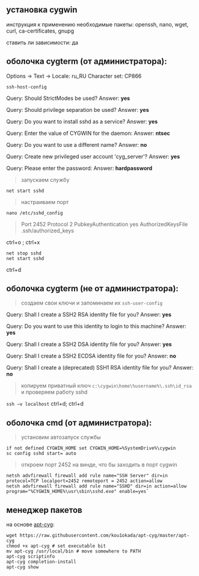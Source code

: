 установка cygwin
----------------

инструкция к применению
необходимые пакеты: openssh, nano, wget, curl, ca-certificates, gnupg

ставить ли зависимости: да

оболочка cygterm (от администратора):
-------------------------------------
Options -> Text -> Locale: ru_RU Character set: CP866

`ssh-host-config`

Query: Should StrictModes be used?
Answer: **yes**

Query: Should privilege separation be used?
Answer: **yes**

Query: Do you want to install sshd as a service?
Answer: **yes**

Query: Enter the value of CYGWIN for the daemon:
Answer: **ntsec**

Query: Do you want to use a different name?
Answer: **no**

Query: Create new privileged user account 'cyg_server'?
Answer: **yes**

Query: Please enter the password:
Answer: **hardpassword**

>запускаем службу

`net start sshd`

>настраиваем порт

`nano /etc/sshd_config`
>Port 2452
>Protocol 2
>PubkeyAuthentication yes
>AuthorizedKeysFile .ssh/authorized_keys

ctrl+o ; ctrl+x

```
net stop sshd
net start sshd
```
ctrl+d

оболочка cygterm (не от администратора):
----------------------------------------

>создаем свои ключи и запоминаем их
`ssh-user-config`

Query: Shall I create a SSH2 RSA identity file for you?              Answer: **yes**

Query: Do you want to use this identity to login to this machine?    Answer: **yes**

Query: Shall I create a SSH2 DSA identity file for you?              Answer: **yes**

Query: Shall I create a SSH2 ECDSA identity file for you?            Answer: **no**

Query: Shall I create a (deprecated) SSH1 RSA identity file for you? Answer: **no**


>копируем приватный ключ `c:\cygwin\home\%username%\.ssh\id_rsa`
> и проверяем работу sshd

`ssh –v localhost`
ctrl+d; ctrl+d

оболочка cmd (от администратора):
---------------------------------

>установим автозапуск службы
```
if not defined CYGWIN_HOME set CYGWIN_HOME=%SystemDrive%\cygwin
sc config sshd start= auto
```

>откроем порт 2452 на винде, что бы заходить в порт cygwin
```
netsh advfirewall firewall add rule name="SSH Server" dir=in protocol=TCP localport=2452 remoteport = 2452 action=allow
netsh advfirewall firewall add rule name="SSHD" dir=in action=allow program="%CYGWIN_HOME%\usr\sbin\sshd.exe" enable=yes`
```

менеджер пакетов
----------------

на основе [apt-cyg](https://github.com/kou1okada/apt-cyg):
```
wget https://raw.githubusercontent.com/kou1okada/apt-cyg/master/apt-cyg
chmod +x apt-cyg # set executable bit
mv apt-cyg /usr/local/bin # move somewhere to PATH
apt-cyg scriptinfo
apt-cyg completion-install
apt-cyg show
```
